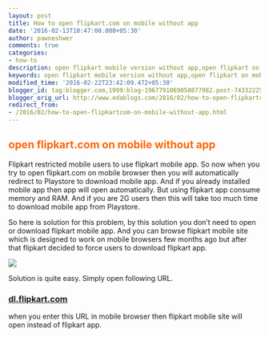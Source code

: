 ```yaml
---
layout: post
title: How to open flipkart.com on mobile without app
date: '2016-02-13T10:47:00.000+05:30'
author: pawneshwer
comments: true
categories:
- how-to
description: open flipkart mobile version without app,open flipkart on mobile browser,open flipkart mobile site without app,no need to download flipkart app on mobile
keywords: open flipkart mobile version without app,open flipkart on mobile browser,open flipkart mobile site without app,no need to download flipkart app on mobile
modified_time: '2016-02-22T23:42:09.472+05:30'
blogger_id: tag:blogger.com,1999:blog-1967791069058877982.post-7433222531828751232
blogger_orig_url: http://www.edablogs.com/2016/02/how-to-open-flipkartcom-on-mobile-without-app.html
redirect_from:
- /2016/02/how-to-open-flipkartcom-on-mobile-without-app.html
---
```


## <span style="color: #ff6600;">open flipkart.com on mobile without app</span>

Flipkart restricted mobile users to use flipkart mobile app. So now when you try to open flipkart.com on mobile browser then you will automatically redirect to Playstore to download mobile app. And if you already installed mobile app then app will open automatically. But using flipkart app consume memory and RAM. And if you are 2G users then this will take too much time to download mobile app from Playstore.

So here is solution for this problem, by this solution you don’t need to open or download flipkart mobile app. And you can browse flipkart mobile site which is designed to work on mobile browsers few months ago but after that flipkart decided to force users to download flipkart app.

[![](https://1.bp.blogspot.com/-hzBgwlkTyiE/Vr672gOH6nI/AAAAAAAAIRI/x8JNn9mn8p4/s1600/Screenshot_2016-02-13-10-26-40%2Bcopy.png)](https://1.bp.blogspot.com/-hzBgwlkTyiE/Vr672gOH6nI/AAAAAAAAIRI/x8JNn9mn8p4/s1600/Screenshot_2016-02-13-10-26-40%2Bcopy.png)

Solution is quite easy. Simply open following URL.

### [dl.flipkart.com](dl.flipkart.com "flipkart mobile site")

when you enter this URL in mobile browser then flipkart mobile site will open instead of flipkart app.